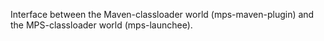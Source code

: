 Interface between the Maven-classloader world (mps-maven-plugin) and the MPS-classloader world (mps-launchee).